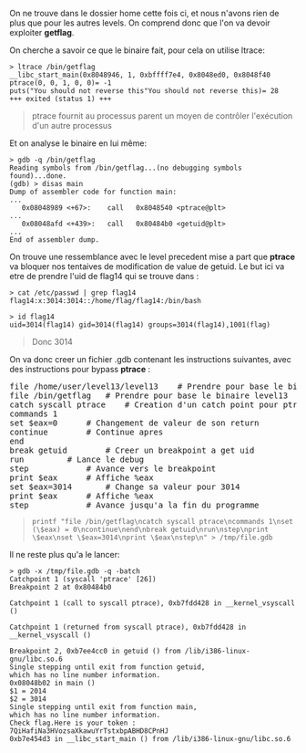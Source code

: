 On ne trouve dans le dossier home cette fois ci, et nous n'avons rien de plus que pour les autres levels. On comprend donc que l'on va devoir exploiter **getflag**.

On cherche a savoir ce que le binaire fait, pour cela on utilise ltrace:
<pre><code>> ltrace /bin/getflag
__libc_start_main(0x8048946, 1, 0xbffff7e4, 0x8048ed0, 0x8048f40 <unfinished ...>
ptrace(0, 0, 1, 0, 0)= -1
puts("You should not reverse this"You should not reverse this)= 28
+++ exited (status 1) +++
</code></pre>
> ptrace fournit au processus parent un moyen de contrôler l'exécution d'un autre processus

Et on analyse le binaire en lui même:
```
> gdb -q /bin/getflag
Reading symbols from /bin/getflag...(no debugging symbols found)...done.
(gdb) > disas main
Dump of assembler code for function main:
...
   0x08048989 <+67>:    call   0x8048540 <ptrace@plt>
...
   0x08048afd <+439>:   call   0x80484b0 <getuid@plt>
...
End of assembler dump.
```
On trouve une ressemblance avec le level precedent mise a part que **ptrace** va bloquer nos tentaives de modification de value de getuid.
Le but ici va etre de prendre l'uid de flag14 qui se trouve dans :
<pre><code>> cat /etc/passwd | grep flag14
flag14:x:3014:3014::/home/flag/flag14:/bin/bash

> id flag14
uid=3014(flag14) gid=3014(flag14) groups=3014(flag14),1001(flag)
</code></pre>
> Donc 3014

On va donc creer un fichier .gdb contenant les instructions suivantes, avec des instructions pour bypass **ptrace** :
<pre>file /home/user/level13/level13	# Prendre pour base le binaire level13
file /bin/getflag	# Prendre pour base le binaire level13
catch syscall ptrace 	# Creation d'un catch point pour ptrace
commands 1
set $eax=0		# Changement de valeur de son return
continue		# Continue apres
end
break getuid		# Creer un breakpoint a get uid
run			# Lance le debug
step			# Avance vers le breakpoint
print $eax		# Affiche %eax
set $eax=3014		# Change sa valeur pour 3014
print $eax		# Affiche %eax
step			# Avance jusqu'a la fin du programme
</pre>
> <pre><code>printf "file /bin/getflag\ncatch syscall ptrace\ncommands 1\nset (\$eax) = 0\ncontinue\nend\nbreak getuid\nrun\nstep\nprint \$eax\nset \$eax=3014\nprint \$eax\nstep\n" > /tmp/file.gdb</code></pre>

Il ne reste plus qu'a le lancer:

<pre><code>> gdb -x /tmp/file.gdb -q -batch
Catchpoint 1 (syscall 'ptrace' [26])
Breakpoint 2 at 0x80484b0

Catchpoint 1 (call to syscall ptrace), 0xb7fdd428 in __kernel_vsyscall ()

Catchpoint 1 (returned from syscall ptrace), 0xb7fdd428 in __kernel_vsyscall ()

Breakpoint 2, 0xb7ee4cc0 in getuid () from /lib/i386-linux-gnu/libc.so.6
Single stepping until exit from function getuid,
which has no line number information.
0x08048b02 in main ()
$1 = 2014
$2 = 3014
Single stepping until exit from function main,
which has no line number information.
Check flag.Here is your token : 7QiHafiNa3HVozsaXkawuYrTstxbpABHD8CPnHJ
0xb7e454d3 in __libc_start_main () from /lib/i386-linux-gnu/libc.so.6
</code></pre>